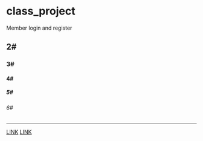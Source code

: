 # class_project
Member login and register

## 2#
### 3#
#### 4#
##### 5#
###### 6#

<hr>

[LINK](https://www.google.com)
[LINK](10_MybatisThymeleaf/src/main/resources/static/index.html)
